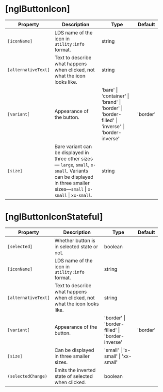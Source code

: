 # [nglButtonIcon]

| Property | Description | Type | Default |
| -------- | ----------- | ---- | ------- |
| `[iconName]` | LDS name of the icon in `utility:info` format. | string | |
| `[alternativeText]` | Text to describe what happens when clicked, not what the icon looks like. | string | |
| `[variant]` | Appearance of the button. |  'bare' \| 'container' \| 'brand' \| 'border' \| 'border-filled' \| 'inverse' \| 'border-inverse' | 'border' |
| `[size]` | Bare variant can be displayed in three other sizes— `large`, `small`, `x-small`. Variants can be displayed in three smaller sizes—`small` \| `x-small` \| `xx-small`. | string | |


# [nglButtonIconStateful]

| Property | Description | Type | Default |
| -------- | ----------- | ---- | ------- |
| `[selected]` | Whether button is in selected state or not. | boolean | |
| `[iconName]` | LDS name of the icon in `utility:info` format. | string | |
| `[alternativeText]` | Text to describe what happens when clicked, not what the icon looks like. | string | |
| `[variant]` | Appearance of the button. |  'border' \| 'border-filled' \| 'border-inverse' | 'border' |
| `[size]` | Can be displayed in three smaller sizes. | 'small' \| 'x-small' \| 'xx-small' | |
| `(selectedChange)` | Emits the inverted state of selected when clicked. | boolean | |
